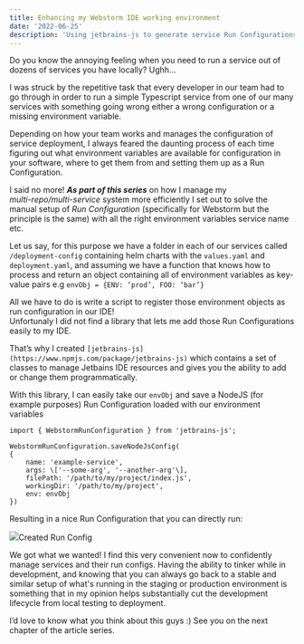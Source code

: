 ```yaml
---
title: Enhancing my Webstorm IDE working environment
date: '2022-06-25'
description: 'Using jetbrains-js to generate service Run Configurations...'
---
```



Do you know the annoying feeling when you need to run a service out of dozens of services you have locally? Ughh…

I was struck by the repetitive task that every developer in our team had to go through in order to run a simple Typescript service from one of our many services with something going wrong either a wrong configuration or a missing environment variable.

Depending on how your team works and manages the configuration of service deployment, I always feared the daunting process of each time figuring out what environment variables are available for configuration in your software, where to get them from and setting them up as a Run Configuration.

I said no more! **_As part of this series_** on how I manage my  
_multi-repo/multi-service_ system more efficiently I set out to solve the manual setup of _Run Configuration_ (specifically for Webstorm but the principle is the same) with all the right environment variables service name etc.

Let us say, for this purpose we have a folder in each of our services called `/deployment-config` containing helm charts with the `values.yaml` and `deployment.yaml`, and assuming we have a function that knows how to process and return an object containing all of environment variables as key-value pairs e.g `envObj = {ENV: ‘prod’, FOO: ‘bar’}`

All we have to do is write a script to register those environment objects as run configuration in our IDE!  
Unfortunaly I did not find a library that lets me add those Run Configurations easily to my IDE.

That’s why I created `[jetbrains-js](https://www.npmjs.com/package/jetbrains-js)` which contains a set of classes to manage Jetbains IDE resources and gives you the ability to add or change them programmatically.

With this library, I can easily take our `envObj` and save a NodeJS (for example purposes) Run Configuration loaded with our environment variables

```
import { WebstormRunConfiguration } from 'jetbrains-js';  
  
WebstormRunConfiguration.saveNodeJsConfig(  
{  
    name: 'example-service',  
    args: \['--some-arg', '--another-arg'\],  
    filePath: '/path/to/my/project/index.js',  
    workingDir: '/path/to/my/project',  
    env: envObj  
})
```

Resulting in a nice Run Configuration that you can directly run:

![](https://miro.medium.com/max/1400/1*8C_jOCd7gddR9djaCG-EBQ.png)Created Run Config

We got what we wanted! I find this very convenient now to confidently manage services and their run configs. Having the ability to tinker while in development, and knowing that you can always go back to a stable and similar setup of what's running in the staging or production environment is something that in my opinion helps substantially cut the development lifecycle from local testing to deployment.

I’d love to know what you think about this guys :) See you on the next chapter of the article series.
        
